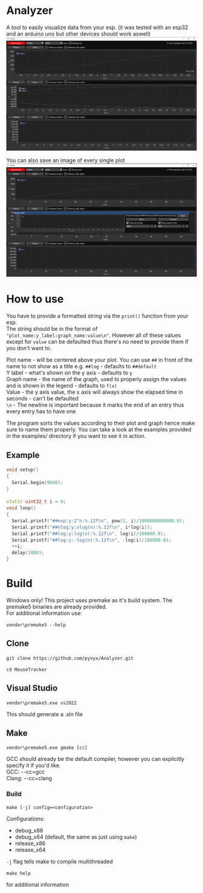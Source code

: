 # Analyzer

A tool to easily visualize data from your esp. (it was tested with an esp32 and an arduino uno but other devices should work aswell)
![image info](./docs/image1.PNG)

You can also save an image of every single plot
![image info](./docs/image2.PNG)

# How to use

You have to provide a formatted string via the `print()` function from your esp.  
The string should be in the format of `"plot_name:y_label:graph_name:value\n"`. However all of these values except for `value` can be defaulted thus there's no need to provide them if you don't want to.

Plot name - will be centered above your plot. You can use `##` in front of the name to not show as a title e.g. `##log` - defaults to `##default`  
Y label - what's shown on the y axis - defaults to `y`  
Graph name - the name of the graph, used to properly assign the values and is shown in the legend - defaults to `f(x)`  
Value - the y axis value, the x axis will always show the elapsed time in seconds - can't be defaulted  
`\n` - The newline is important because it marks the end of an entry thus every entry has to have one

The program sorts the values according to their plot and graph hence make sure to name them properly. You can take a look at the examples provided in the examples/ directory if you want to see it in action.

## Example

```c++
void setup() 
{
  Serial.begin(9600);
}

static uint32_t i = 0;
void loop() 
{
  Serial.printf("##exp:y:2^n:%.12f\n", pow(2, i)/1000000000000.0);
  Serial.printf("##nlog:y:nlog(n):%.12f\n", i*log(i));
  Serial.printf("##log:y:log(n):%.12f\n", log(i)/100000.0);
  Serial.printf("##log:y:-log(n):%.12f\n", -log(i)/100000.0);
  ++i;
  delay(1000);
}
```

# Build

Windows only! This project uses premake as it's build system. The premake5 binaries are already provided.  
For additional information use:
```
vendor\premake5 --help
```

## Clone

```
git clone https://github.com/pyvyx/Analyzer.git
```
```
cd MouseTracker
```

## Visual Studio

```
vendor\premake5.exe vs2022
```
This should generate a .sln file

## Make

```
vendor\premake5.exe gmake [cc]
```

GCC should already be the default compiler, however you can explicitly specify it if you'd like.  
GCC:   --cc=gcc  
Clang: --cc=clang

### Build

```
make [-j] config=<configuration>
```
Configurations:
 - debug_x86
 - debug_x64 (default, the same as just using `make`)
 - release_x86
 - release_x64

`-j` flag tells make to compile multithreaded

```
make help
```
for additional information